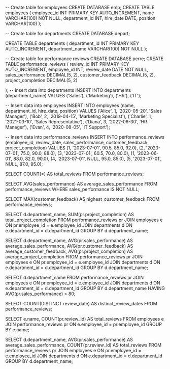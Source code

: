 -- Create table for employees
CREATE DATABASE emp;
CREATE TABLE employees (
    employee_id INT PRIMARY KEY AUTO_INCREMENT,
    name VARCHAR(100) NOT NULL,
    department_id INT,
    hire_date DATE,
    position VARCHAR(100)
);

-- Create table for departments
CREATE DATABASE depart;

CREATE TABLE departments (
    department_id INT PRIMARY KEY AUTO_INCREMENT,
    department_name VARCHAR(100) NOT NULL
);

-- Create table for performance reviews
CREATE DATABASE perre;
CREATE TABLE performance_reviews (
    review_id INT PRIMARY KEY AUTO_INCREMENT,
    employee_id INT,
    review_date DATE NOT NULL,
    sales_performance DECIMAL(5, 2),
    customer_feedback DECIMAL(5, 2),
    project_completion DECIMAL(5, 2)
   
);
-- Insert data into departments
INSERT INTO departments (department_name) VALUES 
('Sales'), 
('Marketing'), 
('HR'), 
('IT');


-- Insert data into employees
INSERT INTO employees (name, department_id, hire_date, position) VALUES 
('Alice', 1, '2020-05-20', 'Sales Manager'), 
('Bob', 2, '2019-04-15', 'Marketing Specialist'), 
('Charlie', 1, '2021-03-10', 'Sales Representative'), 
('Diana', 3, '2022-06-30', 'HR Manager'), 
('Evan', 4, '2020-08-05', 'IT Support');

-- Insert data into performance_reviews
INSERT INTO performance_reviews (employee_id, review_date, sales_performance, customer_feedback, project_completion) VALUES 
(1, '2023-07-01', 90.5, 85.0, 92.0),
(2, '2023-07-01', 75.0, 90.0, 88.0),
(3, '2023-07-01', 60.5, 70.0, 80.0),
(1, '2023-06-01', 88.0, 82.0, 90.0),
(4, '2023-07-01', NULL, 95.0, 85.0),
(5, '2023-07-01', NULL, 87.0, 95.0);

SELECT COUNT(*) AS total_reviews
FROM performance_reviews;

SELECT AVG(sales_performance) AS average_sales_performance
FROM performance_reviews
WHERE sales_performance IS NOT NULL;

SELECT MAX(customer_feedback) AS highest_customer_feedback
FROM performance_reviews;

SELECT d.department_name, SUM(pr.project_completion) AS total_project_completion
FROM performance_reviews pr
JOIN employees e ON pr.employee_id = e.employee_id
JOIN departments d ON e.department_id = d.department_id
GROUP BY d.department_name;

SELECT d.department_name, 
       AVG(pr.sales_performance) AS average_sales_performance, 
       AVG(pr.customer_feedback) AS average_customer_feedback, 
       AVG(pr.project_completion) AS average_project_completion
FROM performance_reviews pr
JOIN employees e ON pr.employee_id = e.employee_id
JOIN departments d ON e.department_id = d.department_id
GROUP BY d.department_name;


SELECT d.department_name
FROM performance_reviews pr
JOIN employees e ON pr.employee_id = e.employee_id
JOIN departments d ON e.department_id = d.department_id
GROUP BY d.department_name
HAVING AVG(pr.sales_performance) > 80;

SELECT COUNT(DISTINCT review_date) AS distinct_review_dates
FROM performance_reviews;

SELECT e.name, COUNT(pr.review_id) AS total_reviews
FROM employees e
JOIN performance_reviews pr ON e.employee_id = pr.employee_id
GROUP BY e.name;

SELECT d.department_name, 
       AVG(pr.sales_performance) AS average_sales_performance, 
       COUNT(pr.review_id) AS total_reviews
FROM performance_reviews pr
JOIN employees e ON pr.employee_id = e.employee_id
JOIN departments d ON e.department_id = d.department_id
GROUP BY d.department_name;

